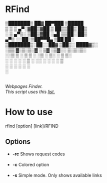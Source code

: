 # RFind



  
  ▒███████▒ ██▓ ██▀███   ▒█████  <br>
  ▒ ▒ ▒ ▄▀░▓██▒▓██ ▒ ██▒▒██▒  ██▒<br>
  ░ ▒ ▄▀▒░ ▒██▒▓██ ░▄█ ▒▒██░  ██▒<br>
    ▄▀▒   ░░██░▒██▀▀█▄  ▒██   ██░<br>
  ▒███████▒░██░░██▓ ▒██▒░ ████▓▒░<br>
  ░▒▒ ▓░▒░▒░▓  ░ ▒▓ ░▒▓░░ ▒░▒░▒░ <br>
  ░░▒ ▒ ░ ▒ ▒ ░  ░▒ ░ ▒░  ░ ▒ ▒░ <br>
  ░ ░ ░ ░ ░ ▒ ░  ░░   ░ ░ ░ ░ ▒  <br>
    ░ ░     ░     ░         ░ ░  <br>
  ░                              <br>
<br>


<i>Webpages Finder.</i><br>
<i>This script uses this <a href="https://github.com/ziro-00/SecLists/blob/master/Discovery/Web-Content/common.txt">list.</a></i>

<h1>How to use</h1>
rfind [option] [link]/RFIND

<h2>Options</h2>

<ul>
    <li><b>-rc</b> Shows request codes</li><br>
    <li><b>-c</b>  Colored option</li><br>
    <li><b>-s</b>  Simple mode. Only shows available links
</ul>
